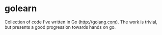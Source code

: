 # golearn

Collection of code I've written in Go (http://golang.com). The work is trivial, but presents a good progression towards hands on go.

